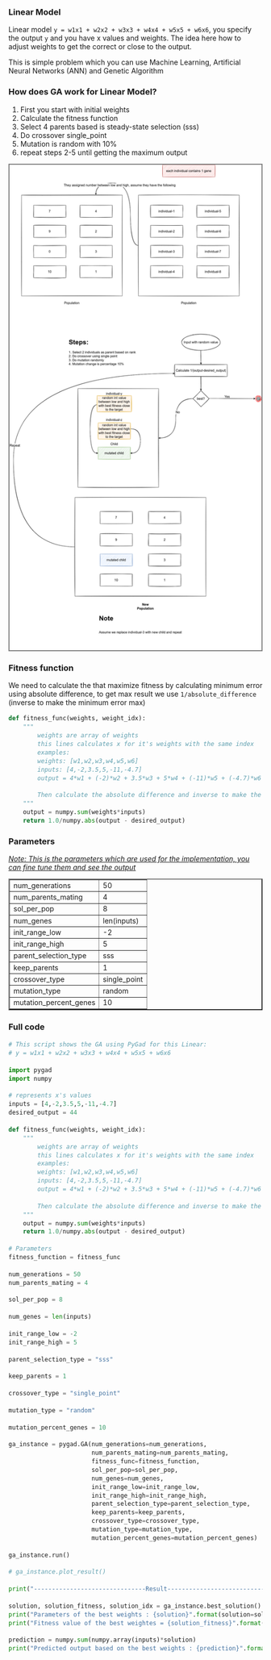 ### Linear Model

Linear model `y = w1x1 + w2x2 + w3x3 + w4x4 + w5x5 + w6x6`, you specify the output `y` and you have x values and weights. The idea here how to adjust weights to get the correct or close to the output.

This is simple problem which you can use Machine Learning, Artificial Neural Networks (ANN) and Genetic Algorithm

### How does GA work for Linear Model?

1. First you start with initial weights
2. Calculate the fitness function
3. Select 4 parents based  is steady-state selection (sss)
4. Do crossover single_point
5. Mutation is random with 10%
6. repeat steps 2-5 until getting the maximum output


<div style="border:2px solid gray;">
    <img src="../../assets/problems/general/exp.png" alt="explanation"/>
</div>

### Fitness function

We need to calculate the that maximize fitness by calculating minimum error using absolute difference, to get max result 
we use `1/absolute_difference` (inverse to make the minimum error max)

```py
def fitness_func(weights, weight_idx):
    """
        weights are array of weights
        this lines calculates x for it's weights with the same index
        examples:
        weights: [w1,w2,w3,w4,w5,w6]
        inputs: [4,-2,3.5,5,-11,-4.7]
        output = 4*w1 + (-2)*w2 + 3.5*w3 + 5*w4 + (-11)*w5 + (-4.7)*w6

        Then calculate the absolute difference and inverse to make the minimum error max
    """
    output = numpy.sum(weights*inputs)
    return 1.0/numpy.abs(output - desired_output)
```

### Parameters

<i><ins>Note: This is the parameters which are used for the implementation, you can fine tune them and see the output</ins></i>

<table border="2">
    <tr>
        <td>num_generations</td>
        <td>50</td>
    </tr>
    <tr>
        <td>num_parents_mating</td>
        <td>4</td>
    </tr>
    <tr>
        <td>sol_per_pop</td>
        <td>8</td>
    </tr>
    <tr>
        <td>num_genes</td>
        <td>len(inputs)</td>
    </tr>
    <tr>
        <td>init_range_low</td>
        <td>-2</td>
    </tr>
    <tr>
        <td>init_range_high</td>
        <td>5</td>
    </tr>
    <tr>
        <td>parent_selection_type</td>
        <td>sss</td>
    </tr>
    <tr>
        <td>keep_parents</td>
        <td>1</td>
    </tr>
    <tr>
        <td>crossover_type</td>
        <td>single_point</td>
    </tr>
    <tr>
        <td>mutation_type</td>
        <td>random</td>
    </tr>
    <tr>
        <td>mutation_percent_genes</td>
        <td>10</td>
    </tr>
</table>

### Full code

```py
# This script shows the GA using PyGad for this Linear:
# y = w1x1 + w2x2 + w3x3 + w4x4 + w5x5 + w6x6

import pygad
import numpy

# represents x's values
inputs = [4,-2,3.5,5,-11,-4.7]
desired_output = 44

def fitness_func(weights, weight_idx):
    """
        weights are array of weights
        this lines calculates x for it's weights with the same index
        examples:
        weights: [w1,w2,w3,w4,w5,w6]
        inputs: [4,-2,3.5,5,-11,-4.7]
        output = 4*w1 + (-2)*w2 + 3.5*w3 + 5*w4 + (-11)*w5 + (-4.7)*w6

        Then calculate the absolute difference and inverse to make the minimum error max
    """
    output = numpy.sum(weights*inputs)
    return 1.0/numpy.abs(output - desired_output)

# Parameters
fitness_function = fitness_func

num_generations = 50
num_parents_mating = 4

sol_per_pop = 8

num_genes = len(inputs)

init_range_low = -2
init_range_high = 5

parent_selection_type = "sss"

keep_parents = 1

crossover_type = "single_point"

mutation_type = "random"

mutation_percent_genes = 10

ga_instance = pygad.GA(num_generations=num_generations,
                       num_parents_mating=num_parents_mating,
                       fitness_func=fitness_function,
                       sol_per_pop=sol_per_pop,
                       num_genes=num_genes,
                       init_range_low=init_range_low,
                       init_range_high=init_range_high,
                       parent_selection_type=parent_selection_type,
                       keep_parents=keep_parents,
                       crossover_type=crossover_type,
                       mutation_type=mutation_type,
                       mutation_percent_genes=mutation_percent_genes)

ga_instance.run()

# ga_instance.plot_result()

print("-------------------------------Result--------------------------------")

solution, solution_fitness, solution_idx = ga_instance.best_solution()
print("Parameters of the best weights : {solution}".format(solution=solution))
print("Fitness value of the best weightes = {solution_fitness}".format(solution_fitness=solution_fitness))

prediction = numpy.sum(numpy.array(inputs)*solution)
print("Predicted output based on the best weights : {prediction}".format(prediction=prediction))
```